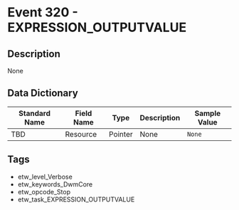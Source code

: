 # Event 320 - EXPRESSION_OUTPUTVALUE

## Description
None

## Data Dictionary
|Standard Name|Field Name|Type|Description|Sample Value|
|---|---|---|---|---|
|TBD|Resource|Pointer|None|`None`|

## Tags
* etw_level_Verbose
* etw_keywords_DwmCore
* etw_opcode_Stop
* etw_task_EXPRESSION_OUTPUTVALUE